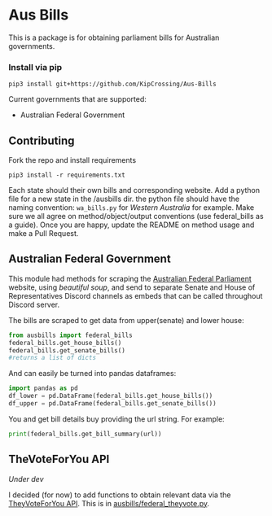 # Aus Bills

This is a package is for obtaining parliament bills for Australian governments.

### Install via pip

```
pip3 install git+https://github.com/KipCrossing/Aus-Bills
```

Current governments that are supported:

- Australian Federal Government

## Contributing

Fork the repo and install requirements

```
pip3 install -r requirements.txt
```

Each state should their own bills and corresponding website. Add a python file for a new state in the /ausbills dir. the python file should have the naming convention: `wa_bills.py` for *Western Australia* for example. Make sure we all agree on method/object/output conventions (use federal_bills as a guide). Once you are happy, update the README on method usage and make a Pull Request.

## Australian Federal Government

This module had methods for scraping the [Australian Federal Parliament](https://www.aph.gov.au/Parliamentary_Business/Bills_Legislation/Bills_Lists/Details_page?blsId=legislation%2fbillslst%2fbillslst_c203aa1c-1876-41a8-bc76-1de328bdb726) website, using _beautiful soup_, and send to separate Senate and House of Representatives Discord channels as embeds that can be called throughout Discord server.

The bills are scraped to get data from upper(senate) and lower house:

```python
from ausbills import federal_bills
federal_bills.get_house_bills()
federal_bills.get_senate_bills()
#returns a list of dicts
```

And can easily be turned into pandas dataframes:

```python
import pandas as pd
df_lower = pd.DataFrame(federal_bills.get_house_bills())
df_upper = pd.DataFrame(federal_bills.get_senate_bills())
```

You and get bill details buy providing the url string. For example:

```python
print(federal_bills.get_bill_summary(url))
```

## TheVoteForYou API

*Under dev*

I decided (for now) to add functions to obtain relevant data via the [TheyVoteForYou API](https://theyvoteforyou.org.au/help/data). This is in [ausbills/federal_theyvote.py](ausbills/federal_theyvote.py).
